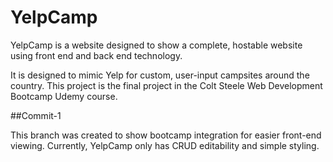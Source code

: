 # YelpCamp

YelpCamp is a website designed to show a complete, hostable website using front end and back end technology. 

It is designed to mimic Yelp for custom, user-input campsites around the country. This project is the final project in the Colt Steele Web Development Bootcamp Udemy course. 

##Commit-1

This branch was created to show bootcamp integration for easier front-end viewing. Currently, YelpCamp only has CRUD editability and simple styling. 
